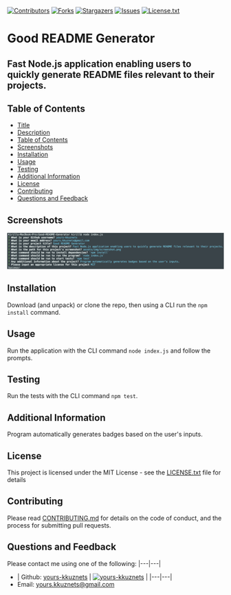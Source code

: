 
  [contributors-shield]: https://img.shields.io/github/contributors/yours-kkuznets/Good-README-Generator.svg?style=flat-square
  [contributors-url]: https://github.com/yours-kkuznets/Good-README-Generator/graphs/contributors
  [forks-shield]: https://img.shields.io/github/forks/yours-kkuznets/Good-README-Generator.svg?style=flat-square
  [forks-url]: https://github.com/yours-kkuznets/Good-README-Generator/network/members
  [stars-shield]: https://img.shields.io/github/stars/yours-kkuznets/Good-README-Generator.svg?style=flat-square
  [stars-url]: https://github.com/yours-kkuznets/Good-README-Generator/stargazers
  [issues-shield]: https://img.shields.io/github/issues/yours-kkuznets/Good-README-Generator.svg?style=flat-square
  [issues-url]: https://github.com/yours-kkuznets/Good-README-Generator/issues
  [license-shield]: https://img.shields.io/github/license/yours-kkuznets/Good-README-Generator.svg?style=flat-square
  [license-url]: https://github.com/yours-kkuznets/Good-README-Generator/blob/master/LICENSE.txt

  [![Contributors][contributors-shield]][contributors-url] [![Forks][forks-shield]][forks-url] [![Stargazers][stars-shield]][stars-url] [![Issues][issues-shield]][issues-url] [![License.txt][license-shield]][license-url]

  # Good README Generator

  ## Fast Node.js application enabling users to quickly generate README files relevant to their projects.

  ## Table of Contents
  - [Title](#title)
  - [Description](#description)
  - [Table of Contents](#table-of-contents)
  - [Screenshots](#screenshots)
  - [Installation](#installation)
  - [Usage](#usage)
  - [Testing](#testing)
  - [Additional Information](#additional-information)
  - [License](#license)
  - [Contributing](#contributing)
  - [Questions and Feedback](#questions-and-feedback)

  ## Screenshots
  <img src="assets/img/screenshot.png" alt="Good README Generator"/>

  ## Installation
  Download (and unpack) or clone the repo, then using a CLI run the `npm install` command.

  ## Usage
  Run the application with the CLI command `node index.js` and follow the prompts.

  ## Testing
  Run the tests with the CLI command `npm test`.

  ## Additional Information
  Program automatically generates badges based on the user's inputs.

  ## License
  This project is licensed under the MIT License - see the [LICENSE.txt](https://github.com/yours-kkuznets/Good-README-Generator/blob/master/LICENSE.txt) file for details

  ## Contributing
  Please read [CONTRIBUTING.md](https://github.com/yours-kkuznets/Good-README-Generator/blob/master/CONTRIBUTING.md) for details on the code of conduct, and the process for submitting pull requests.

  ## Questions and Feedback
  Please contact me using one of the following:
  |---|---|
  - | Github: [yours-kkuznets](https://gist.github.com/yours-kkuznets) | [<img src="https://avatars3.githubusercontent.com/u/60260298?v=4" height="30" width="30" alt="yours-kkuznets"/>](https://gist.github.com/yours-kkuznets) |
  |---|---|
  - Email: yours.kkuznets@gmail.com
  